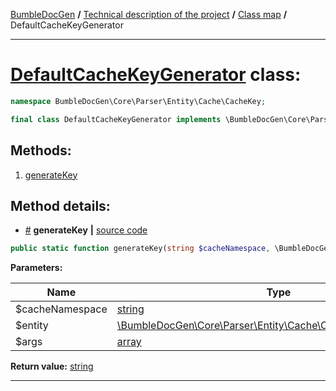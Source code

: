 <!-- {% raw %} -->
<embed> <a href="/docs/readme.md">BumbleDocGen</a> <b>/</b> <a href="/docs/tech/readme.md">Technical description of the project</a> <b>/</b> <a href="/docs/tech/map.md">Class map</a> <b>/</b> DefaultCacheKeyGenerator<hr> </embed>

<h1>
    <a href="https://github.com/bumble-tech/bumble-doc-gen/blob/master/src/Core/Parser/Entity/Cache/CacheKey/DefaultCacheKeyGenerator.php#L9">DefaultCacheKeyGenerator</a> class:
</h1>





```php
namespace BumbleDocGen\Core\Parser\Entity\Cache\CacheKey;

final class DefaultCacheKeyGenerator implements \BumbleDocGen\Core\Parser\Entity\Cache\CacheKey\CacheKeyGeneratorInterface
```









<h2>Methods:</h2>

<ol>
<li>
    <a href="#mgeneratekey">generateKey</a>
    </li>
</ol>







<h2>Method details:</h2>

<div class='method_description-block'>

<ul>
<li><a name="mgeneratekey" href="#mgeneratekey">#</a>
 <b>generateKey</b>
    <b>|</b> <a href="https://github.com/bumble-tech/bumble-doc-gen/blob/master/src/Core/Parser/Entity/Cache/CacheKey/DefaultCacheKeyGenerator.php#L11">source code</a></li>
</ul>

```php
public static function generateKey(string $cacheNamespace, \BumbleDocGen\Core\Parser\Entity\Cache\CacheableEntityInterface $entity, array $args): string;
```



<b>Parameters:</b>

<table>
    <thead>
    <tr>
        <th>Name</th>
        <th>Type</th>
        <th>Description</th>
    </tr>
    </thead>
    <tbody>
            <tr>
            <td>$cacheNamespace</td>
            <td><a href='https://www.php.net/manual/en/language.types.string.php'>string</a></td>
            <td>-</td>
        </tr>
            <tr>
            <td>$entity</td>
            <td><a href='https://github.com/bumble-tech/bumble-doc-gen/blob/master/src/Core/Parser/Entity/Cache/CacheableEntityInterface.php'>\BumbleDocGen\Core\Parser\Entity\Cache\CacheableEntityInterface</a></td>
            <td>-</td>
        </tr>
            <tr>
            <td>$args</td>
            <td><a href='https://www.php.net/manual/en/language.types.array.php'>array</a></td>
            <td>-</td>
        </tr>
        </tbody>
</table>

<b>Return value:</b> <a href='https://www.php.net/manual/en/language.types.string.php'>string</a>


</div>
<hr>

<!-- {% endraw %} -->